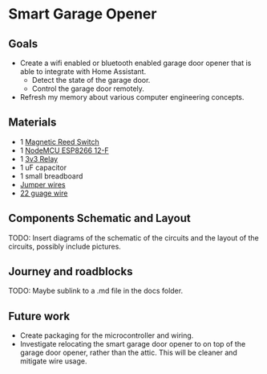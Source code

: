 # Smart Garage Opener

## Goals 
- Create a wifi enabled or bluetooth enabled garage door opener that is able to integrate with Home Assistant. 
  - Detect the state of the garage door.
  - Control the garage door remotely.
- Refresh my memory about various computer engineering concepts. 

## Materials

- 1 [Magnetic Reed Switch](https://www.amazon.com/dp/B0BCYHBKVF?ref=ppx_yo2ov_dt_b_fed_asin_title)
- 1 [NodeMCU ESP8266 12-F](https://www.amazon.com/dp/B09QXHWLTJ?ref=ppx_yo2ov_dt_b_fed_asin_title&th=1)
- 1 [3v3 Relay](https://www.amazon.com/dp/B07XGZSYJV?ref=ppx_yo2ov_dt_b_fed_asin_title)
- 1 uF capacitor
- 1 small breadboard
- [Jumper wires](https://www.amazon.com/dp/B0BTT31CBC?ref=ppx_yo2ov_dt_b_fed_asin_title)
- [22 guage wire](https://www.amazon.com/dp/B07TX6BX47?ref=ppx_yo2ov_dt_b_fed_asin_title)


## Components Schematic and Layout

TODO: Insert diagrams of the schematic of the circuits and the layout of the circuits, possibly include pictures. 

## Journey and roadblocks

TODO: Maybe sublink to a .md file in the docs folder.

## Future work

- Create packaging for the microcontroller and wiring. 
- Investigate relocating the smart garage door opener to on top of the garage door opener, rather than the attic. This will be cleaner and mitigate wire usage.